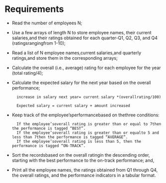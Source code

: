 # Requirements

* Read the number of employees N;
* Use a few arrays of length N to store employee names, their current salaries,and their ratings obtained for each quarter-Q1, Q2, Q3, and Q4 (ratingsrangingfrom 1-10);
* Read  a  list  of  N employee names,current  salaries,and quarterly ratings,and  store  them  in  the corresponding arrays;
* Calculate the overall (i.e., average) rating for each employee for the year (total rating/4);
* Calculate the expected salary for the next year based on the overall performance;

        increase in salary next year= current salary *(overallrating/100)

        Expected salary = current salary + amount increased
* Keep track of the employee’sperformancebased on thethree conditions:

        If the employee’soverall rating is greater than or equal to 7then the performance is tagged “BEST”.
        If the employee’soverall rating is greater than or equalto 5 and less than 7then the performance is tagged “AVERAGE”.
        If the employee’soverall rating is less than 5, then the performance is tagged “ON-TRACK”.

* Sort the recordsbased on the overall ratingin the descending order, starting with the best performance to the on-track performance; and,

* Print  all  the  employee  names,  the  ratings obtained  from  Q1  through  Q4,  the  overall  ratings,  and the performance indicators in a tabular format.
